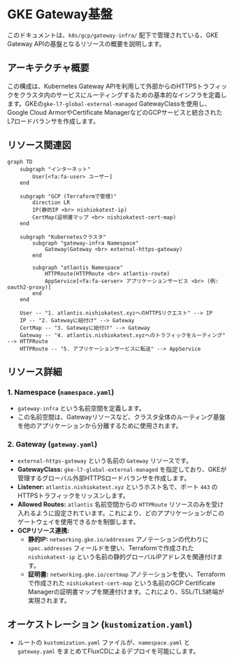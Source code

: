 # GKE Gateway基盤
このドキュメントは、`k8s/gcp/gateway-infra/` 配下で管理されている、GKE Gateway APIの基盤となるリソースの概要を説明します。

## アーキテクチャ概要
この構成は、Kubernetes Gateway APIを利用して外部からのHTTPSトラフィックをクラスタ内のサービスにルーティングするための基本的なインフラを定義します。GKEの`gke-l7-global-external-managed` GatewayClassを使用し、Google Cloud ArmorやCertificate ManagerなどのGCPサービスと統合されたL7ロードバランサを作成します。

## リソース関連図
```mermaid
graph TD
    subgraph "インターネット"
        User[<fa:fa-user> ユーザー]
    end

    subgraph "GCP (Terraformで管理)"
        direction LR
        IP(静的IP <br> nishiokatest-ip)
        CertMap(証明書マップ <br> nishiokatest-cert-map)
    end

    subgraph "Kubernetesクラスタ"
        subgraph "gateway-infra Namespace"
            Gateway(Gateway <br> external-https-gateway)
        end

        subgraph "atlantis Namespace"
            HTTPRoute(HTTPRoute <br> atlantis-route)
            AppService[<fa:fa-server> アプリケーションサービス <br> (例: oauth2-proxy)]
        end
    end

    User -- "1. atlantis.nishiokatest.xyzへのHTTPSリクエスト" --> IP
    IP -- "2. Gatewayに紐付け" --> Gateway
    CertMap -- "3. Gatewayに紐付け" --> Gateway
    Gateway -- "4. atlantis.nishiokatest.xyzへのトラフィックをルーティング" --> HTTPRoute
    HTTPRoute -- "5. アプリケーションサービスに転送" --> AppService
```

## リソース詳細
### 1. Namespace (`namespace.yaml`)
- `gateway-infra` という名前空間を定義します。
- この名前空間は、Gatewayリソースなど、クラスタ全体のルーティング基盤を他のアプリケーションから分離するために使用されます。

### 2. Gateway (`gateway.yaml`)
- `external-https-gateway` という名前の `Gateway` リソースです。
- **GatewayClass:** `gke-l7-global-external-managed` を指定しており、GKEが管理するグローバル外部HTTPSロードバランサを作成します。
- **Listener:** `atlantis.nishiokatest.xyz` というホスト名で、ポート `443` のHTTPSトラフィックをリッスンします。
- **Allowed Routes:** `atlantis` 名前空間からの `HTTPRoute` リソースのみを受け入れるように設定されています。これにより、どのアプリケーションがこのゲートウェイを使用できるかを制御します。
- **GCPリソース連携:**
    - **静的IP:** `networking.gke.io/addresses` アノテーションの代わりに `spec.addresses` フィールドを使い、Terraformで作成された `nishiokatest-ip` という名前の静的グローバルIPアドレスを関連付けます。
    - **証明書:** `networking.gke.io/certmap` アノテーションを使い、Terraformで作成された `nishiokatest-cert-map` という名前のGCP Certificate Managerの証明書マップを関連付けます。これにより、SSL/TLS終端が実現されます。

## オーケストレーション (`kustomization.yaml`)
- ルートの `kustomization.yaml` ファイルが、`namespace.yaml` と `gateway.yaml` をまとめてFluxCDによるデプロイを可能にします。
